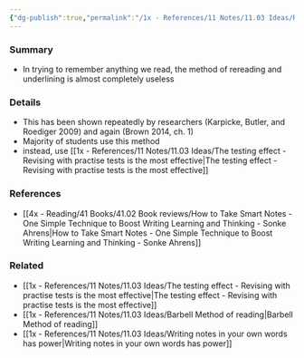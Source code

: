 ```yaml
---
{"dg-publish":true,"permalink":"/1x - References/11 Notes/11.03 Ideas/Rereading and underlining is useless/","title":"Rereading and underlining is useless","created":"2023-07-19T19:05:35.082+03:00","updated":"2024-02-14T20:18:24.826+03:00"}
---
```



### Summary
- In trying to remember anything we read, the method of rereading and underlining is almost completely useless

### Details
- This has been shown repeatedly by researchers (Karpicke, Butler, and Roediger 2009) and again (Brown 2014, ch. 1)
- Majority of students use this method
- instead, use [[1x - References/11 Notes/11.03 Ideas/The testing effect - Revising with practise tests is the most effective\|The testing effect - Revising with practise tests is the most effective]]

### References
- [[4x - Reading/41 Books/41.02 Book reviews/How to Take Smart Notes - One Simple Technique to Boost Writing Learning and Thinking - Sonke Ahrens\|How to Take Smart Notes - One Simple Technique to Boost Writing Learning and Thinking - Sonke Ahrens]]

### Related
- [[1x - References/11 Notes/11.03 Ideas/The testing effect - Revising with practise tests is the most effective\|The testing effect - Revising with practise tests is the most effective]]
- [[1x - References/11 Notes/11.03 Ideas/Barbell Method of reading\|Barbell Method of reading]]
- [[1x - References/11 Notes/11.03 Ideas/Writing notes in your own words has power\|Writing notes in your own words has power]]
